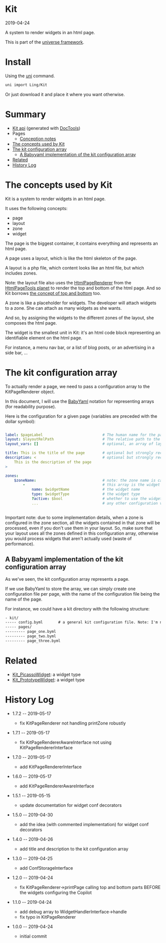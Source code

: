 Kit
===========
2019-04-24



A system to render widgets in an html page.


This is part of the [universe framework](https://github.com/karayabin/universe-snapshot).


Install
==========
Using the [uni](https://github.com/lingtalfi/universe-naive-importer) command.
```bash
uni import Ling/Kit
```

Or just download it and place it where you want otherwise.






Summary
===========
- [Kit api](https://github.com/lingtalfi/Kit/blob/master/doc/api/Ling/Kit.md) (generated with [DocTools](https://github.com/lingtalfi/DocTools))
- Pages
    - [Conception notes](https://github.com/lingtalfi/Kit/blob/master/doc/pages/conception-notes.md)
- [The concepts used by Kit](#the-concepts-used-by-kit)
- [The kit configuration array](#the-kit-configuration-array)
    - [A Babyyaml implementation of the kit configuration array](#a-babyyaml-implementation-of-the-kit-configuration-array)
- [Related](#related)
- [History Log](#history-log)


The concepts used by Kit
================

Kit is a system to render widgets in an html page.

It uses the following concepts:

- page
- layout
- zone
- widget



The page is the biggest container, it contains everything and represents an html page.

A page uses a layout, which is like the html skeleton of the page. 

A layout is a php file, which content looks like an html file, but which includes zones.


Note: the layout file also uses the [HtmlPageRenderer](https://github.com/lingtalfi/HtmlPageTools/blob/master/doc/api/Ling/HtmlPageTools/Renderer/HtmlPageRenderer.md) from the [HtmlPageTools planet](https://github.com/lingtalfi/HtmlPageTools) to
render the top and bottom of the html page. And so Kit borrows [the concept of top and bottom](https://github.com/lingtalfi/HtmlPageTools/blob/master/doc/api/Ling/HtmlPageTools/Renderer/HtmlPageRenderer.md#the-top-and-bottom-concept) too.


A zone is like a placeholder for widgets. The developer will attach widgets to a zone.
She can attach as many widgets as she wants.

And so, by assigning the widgets to the different zones of the layout, she composes the html page.


The widget is the smallest unit in Kit: it's an html code block representing an identifiable element on the html page.

For instance, a menu nav bar, or a list of blog posts, or an advertising in a side bar, ...


The kit configuration array
============

To actually render a page, we need to pass a configuration array to the KitPageRenderer object.

In this document, I will use the [BabyYaml](https://github.com/lingtalfi/BabyYaml) notation for representing arrays (for readability purpose).


Here is the configuration for a given page (variables are preceded with the dollar symbol):

```yaml

label: $pageLabel                           # The human name for the page. It is used in error messages.                 
layout: $layoutRelPath                      # The relative path to the layout file for this page. The path is relative to a root which shall be defined in the general configuration of kit.
layout_vars: []                             # optional, an array of layout vars that will be accessible to the layout (a layout might be configured to some degree by such variables, depending on the layout)

title: This is the title of the page        # optional but strongly recommended, the seo title (the title tag)
description: <                              # optional but strongly recommended, the seo description (the meta description tag)
    This is the description of the page
>

zones:
    $zoneName:                              # note: the zone name is called from the layout file 
        -                                   # this array is the widget configuration array
            name: $widgetName               # the widget name
            type: $widgetType               # the widget type
            ?active: $bool                  # whether to use the widget, defaults to true
            ...                             # any other configuration value that you want 
            
```


Important note: due to some implementation details, when a zone is configured in the zone section, all the widgets 
contained in that zone will be processed, even if you don't use them in your layout. 
So, make sure that your layout uses all the zones defined in this configuration array, otherwise you would process widgets
that aren't actually used (waste of performance).




A Babyyaml implementation of the kit configuration array
-------

As we've seen, the kit configuration array represents a page.

If we use BabyYaml to store the array, we can simply create one configuration file per page, with the name of the configuration
file being the name of the page.

For instance, we could have a kit directory with the following structure:

```txt
- kit/
----- config.byml       # a general kit configuration file. Note: I'm not sure about that, maybe we don't need it.
----- pages/
--------- page_one.byml
--------- page_two.byml
--------- page_three.byml
```


Related
========

- [Kit_PicassoWidget](https://github.com/lingtalfi/Kit_PicassoWidget): a widget type 
- [Kit_PrototypeWidget](https://github.com/lingtalfi/Kit_PrototypeWidget): a widget type 





History Log
=============

- 1.7.2 -- 2019-05-17

    - fix KitPageRenderer not handling printZone robustly  
    
- 1.7.1 -- 2019-05-17

    - fix KitPageRendererAwareInterface not using KitPageRendererInterface  
    
- 1.7.0 -- 2019-05-17

    - add KitPageRendererInterface  
    
- 1.6.0 -- 2019-05-17

    - add KitPageRendererAwareInterface  
    
- 1.5.1 -- 2019-05-15

    - update documentation for widget conf decorators  
    
- 1.5.0 -- 2019-04-30

    - add the idea (with commented implementation) for widget conf decorators  
    
- 1.4.0 -- 2019-04-26

    - add title and description to the kit configuration array 
    
- 1.3.0 -- 2019-04-25

    - add ConfStorageInterface
    
- 1.2.0 -- 2019-04-24

    - fix KitPageRenderer->printPage calling top and bottom parts BEFORE the widgets configuring the Copilot
    
- 1.1.0 -- 2019-04-24

    - add debug array to WidgetHandlerInterface->handle
    - fix typo in KitPageRenderer
    
- 1.0.0 -- 2019-04-24

    - initial commit